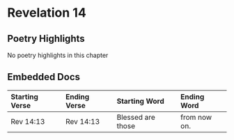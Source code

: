 # Revelation 14

## Poetry Highlights

No poetry highlights in this chapter

## Embedded Docs

| Starting Verse | Ending Verse | Starting Word | Ending Word |
| :--- | :--- | :--- | :--- |
| Rev 14:13 | Rev 14:13 | Blessed are those | from now on. |

